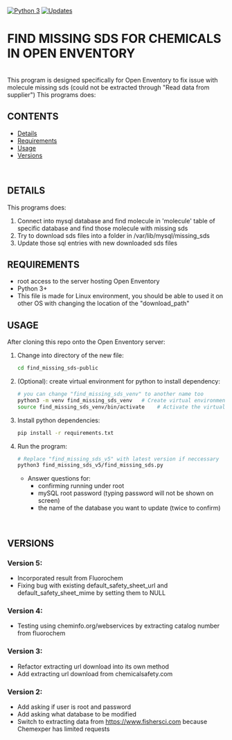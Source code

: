 [![Python 3](https://pyup.io/repos/github/khoivan88/oe_find_sds-public/python-3-shield.svg)](https://pyup.io/repos/github/khoivan88/oe_find_sds-public/)
[![Updates](https://pyup.io/repos/github/khoivan88/oe_find_sds-public/shield.svg)](https://pyup.io/repos/github/khoivan88/oe_find_sds-public/)


# FIND MISSING SDS FOR CHEMICALS IN OPEN ENVENTORY
<br/>
This program is designed specifically for Open Enventory to fix issue with
molecule missing sds (could not be extracted through "Read data from supplier")
This programs does:

## CONTENTS
- [Details](#details)
- [Requirements](#requirements)
- [Usage](#usage)
- [Versions](#versions)

<br/>

## DETAILS
This programs does:
1. Connect into mysql database and find molecule in 'molecule' table
of specific database and find those molecule with missing sds
2. Try to download sds files into a folder in /var/lib/mysql/missing_sds
3. Update those sql entries with new downloaded sds files


## REQUIREMENTS

- root access to the server hosting Open Enventory
- Python 3+
- This file is made for Linux environment, you should be able
  to used it on other OS with changing the location of the "download_path"


## USAGE

After cloning this repo onto the Open Enventory server:

1. Change into directory of the new file:
   
   ```bash
   cd find_missing_sds-public
   ```

2. (Optional): create virtual environment for python to install dependency:
   
   ```bash
   # you can change "find_missing_sds_venv" to another name too
   python3 -m venv find_missing_sds_venv   # Create virtual environment
   source find_missing_sds_venv/bin/activate    # Activate the virtual environment
   ```

3. Install python dependencies:
   
   ```bash
   pip install -r requirements.txt
   ```

4. Run the program:
   
   ```bash
   # Replace "find_missing_sds_v5" with latest version if neccessary
   python3 find_missing_sds_v5/find_missing_sds.py
   ```

   - Answer questions for:
     - confirming running under root
     - mySQL root password (typing password will not be shown on screen)
     - the name of the database you want to update (twice to confirm)
<br/>


## VERSIONS

### Version 5:
- Incorporated result from Fluorochem
- Fixing bug with existing default_safety_sheet_url and default_safety_sheet_mime
    by setting them to NULL


### Version 4:
- Testing using cheminfo.org/webservices by extracting catalog number from fluorochem


### Version 3:
- Refactor extracting url download into its own method
- Add extracting url download from chemicalsafety.com


### Version 2:
- Add asking if user is root and password
- Add asking what database to be modified
- Switch to extracting data from https://www.fishersci.com because Chemexper
    has limited requests
